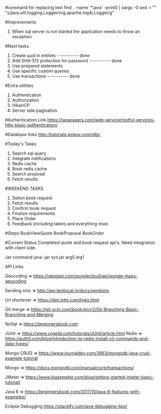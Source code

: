 #command for replacing text
find . -name '*.java' -print0 | xargs -0 sed -i "" "s/java.util.logging.Logger/org.apache.log4j.Logger/g"



#Improvements
1. When sql server is not started the application needs to throw an exception

#Next tasks
1. Create uuid in entities                 -----------    done
2. Add SHA-512 protection for password     -----------    done
3. Use prepared statements				   
4. Use specific custom queries
5. Use transactions                        -----------    done


#Extra utilities
1. Authentication 
2. Authorization
3. HikariCP
4. Server side pagination


#Authentication Link
https://javapapers.com/web-service/restful-services-http-basic-authentication/


#Database links
http://tutorials.jenkov.com/jdbc


#Today's Tasks
1. Search sql query
2. Integrate notifications
3. Redis cache
4. Book redis cache
5. Search proposal
6. Fetch results















#WEEKEND TASKS
1. Select book request
2. Fetch results
3. Confirm book request
4. Finalize requirements
5. Place Order
6. Feedback (including tables and everything else)


#Steps
BookViewQuote
BookProposal
BookOrder



#Current Status
Completed quote and book request api's. Need integration with client side.


Jar command
java -jar xyz.jar arg0 arg1


API Links

Geocoding => https://rapidapi.com/googlecloud/api/google-maps-geocoding

Sending sms => http://api.textlocal.in/docs/sendsms

Url shortener => https://dev.bitly.com/links.html

Git merge => https://git-scm.com/book/en/v2/Git-Branching-Basic-Branching-and-Merging

NoSql => https://beginnersbook.com


JUnit => https://www.vogella.com/tutorials/JUnit/article.html
Redis => https://auth0.com/blog/introduction-to-redis-install-cli-commands-and-data-types/

Mongo CRUD => https://www.journaldev.com/3963/mongodb-java-crud-example-tutorial

Mongo => https://docs.mongodb.com/manual/core/transactions/

JMeter => https://www.blazemeter.com/blog/getting-started-jmeter-basic-tutorial/

Java 8 => https://beginnersbook.com/2017/10/java-8-features-with-examples/




Eclipse Debugging
https://stackify.com/java-debugging-tips/
